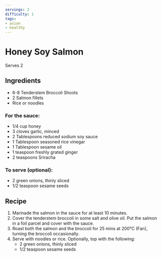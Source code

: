 ```yaml
---
servings: 2
difficulty: 1
tags:
- asian
- healthy
---
```


# Honey Soy Salmon

Serves 2

## Ingredients

- 6-8 Tenderstem Broccoli Shoots
- 2 Salmon fillets
- Rice or noodles

### For the sauce:
- 1/4 cup honey
- 3 cloves garlic, minced
- 2 Tablespoons reduced sodium soy sauce
- 1 Tablespoon seasoned rice vinegar
- 1 Tablespoon sesame oil
- 1 teaspoon freshly grated ginger
- 2 teaspoons Sriracha

### To serve (optional):
- 2 green onions, thinly sliced
- 1/2 teaspoon sesame seeds

## Recipe

1. Marinade the salmon in the sauce for at least 10 minutes.
2. Cover the tenderstem broccoli in some salt and olive oil. Put the salmon in a foil parcel and cover with the sauce.
3. Roast both the salmon and the broccoli for 25 mins at 200°C (Fan), turning the broccoli occasionally.
4. Serve with noodles or rice. Optionally, top with the following:
    - 2 green onions, thinly sliced
    - 1/2 teaspoon sesame seeds
